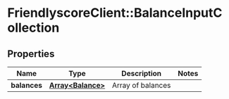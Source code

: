 # FriendlyscoreClient::BalanceInputCollection

## Properties
Name | Type | Description | Notes
------------ | ------------- | ------------- | -------------
**balances** | [**Array&lt;Balance&gt;**](Balance.md) | Array of balances | 


